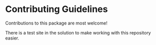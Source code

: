 # Contributing Guidelines

Contributions to this package are most welcome! 

There is a test site in the solution to make working with this repository easier.